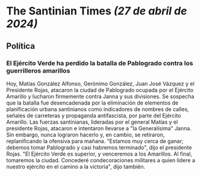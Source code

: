 # The Santinian Times _(27 de abril de 2024)_

## Política

### El Ejército Verde ha perdido la batalla de Pablogrado contra los guerrilleros amarillos

Hoy, Matías González Alfonso, Gerónimo González, Juan José Vázquez y el Presidente Rojas, atacaron la ciudad de Pablogrado
ocupada por el Ejército Amarillo y lucharon firmemente contra Janna y sus divisiones. Se sospecha que la batalla fue
desencadenada por la eliminación de elementos de planificación urbana santinianos como indicadores de nombres de calles,
señales de carreteras y propaganda antifascista, por parte del Ejército Amarillo. Las fuerzas santinianas, lideradas por el general Matías y el presidente Rojas, atacaron e intentaron llevarse a "la Generalísima" Janna. Sin embargo, nunca lograron
hacerlo y, en cambio, se retiraron, replanificando la ofensiva para mañana. "Estamos muy cerca de ganar; debemos tomar
Pablogrado y casi habremos terminado", dijo el presidente Rojas. "El Ejército Verde es superior, y venceremos a los
Amarillos. Al final, tomaremos la ciudad. Concederé condecoraciones militares a quien lidere a nuestro ejército en el
camino a la victoria", dijo también.
